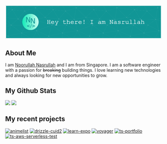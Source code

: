 ![Header](assets/header.png)

## About Me

I am <a href="https://nasnoor.dev">Noorullah Nasrullah</a> and I am from Singapore. I am a software engineer with a passion for ~~breaking~~ building things. I love learning new technologies and always looking for new opportunities to grow.

## My Github Stats

<img src="https://github-readme-stats.vercel.app/api?username=Coeeter&show_icons=true&theme=github_dark&hide_border=true&count_private=true" />
<img src="https://github-readme-stats.vercel.app/api/top-langs/?username=Coeeter&layout=compact&theme=github_dark&hide_border=true&count_private=true&hide=html" />

## My recent projects

[![animelist](https://github-readme-stats.vercel.app/api/pin?username=Coeeter&theme=github_dark&hide_border=true&repo=animelist)](https://github.com/Coeeter/animelist)
[![drizzle-cuid2](https://github-readme-stats.vercel.app/api/pin?username=Coeeter&theme=github_dark&hide_border=true&repo=drizzle-cuid2)](https://github.com/Coeeter/drizzle-cuid2)
[![learn-expo](https://github-readme-stats.vercel.app/api/pin?username=Coeeter&theme=github_dark&hide_border=true&repo=learn-expo)](https://github.com/Coeeter/learn-expo)
[![voyager](https://github-readme-stats.vercel.app/api/pin?username=Coeeter&theme=github_dark&hide_border=true&repo=voyager)](https://github.com/Coeeter/voyager)
[![ts-portfolio](https://github-readme-stats.vercel.app/api/pin?username=Coeeter&theme=github_dark&hide_border=true&repo=ts-portfolio)](https://github.com/Coeeter/ts-portfolio)
[![ts-aws-serverless-test](https://github-readme-stats.vercel.app/api/pin?username=Coeeter&theme=github_dark&hide_border=true&repo=ts-aws-serverless-test)](https://github.com/Coeeter/ts-aws-serverless-test)
